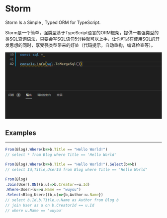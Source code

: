 # Storm
Storm Is a Simple , Typed ORM for TypeScript.

Storm是一个简单，强类型基于TypeScript语言的ORM框架，提供一套强类型的类SQL查询语法，只要会写SQL语句5分钟就可以上手，让你可以在使用SQL的开发思想的同时，享受强类型带来的好处（代码提示，自动重构，编译检查等）。

![demo](https://raw.githubusercontent.com/wuyou331/storm/main/demo.gif)

## Examples
---

```typescript
From(Blog).Where(b=>b.Title == "Hello World!") 
// select * from Blog where Title == 'Hello World' 
```


```typescript
From(Blog).Where(b=>b.Title == "Hello World!").Select(b=>b)
// select Id,Title,UserId from Blog where Title == 'Hello World' 
```

```typescript
From(Blog)
.Join(User).ON((b,u)=>b.Creator==u.Id)
.Where<User>(u=>u.Name == "wuyou")
.Select<Blog,User>((b,u)=>{b,Author:u.Name})
// select b.Id,b.Title,u.Name as Author from Blog b
// join User as u on b.CreatorId == u.Id
// where u.Name == 'wuyou' 
```